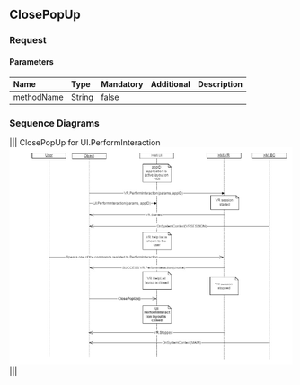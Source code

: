 ## ClosePopUp


### Request

#### Parameters

|Name|Type|Mandatory|Additional|Description|
|:---|:---|:--------|:---------|:----------|
|methodName|String|false|||

### Sequence Diagrams
|||
ClosePopUp for UI.PerformInteraction
![ClosePopUp](./assets/ClosePopUp.png)
|||
